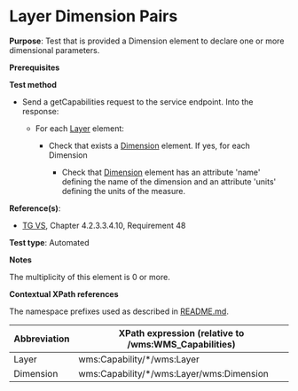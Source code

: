 # Layer Dimension Pairs

**Purpose**: Test that is provided a Dimension element to declare one or more dimensional parameters.

**Prerequisites**

**Test method**

* Send a getCapabilities request to the service endpoint. Into the response:

  * For each [Layer](#layer) element:

    * Check that exists a [Dimension](#dimension) element. If yes, for each Dimension

      * Check that [Dimension](#dimension) element has an attribute 'name' defining the name of the dimension and an attribute 'units' defining the units of the measure. 

**Reference(s)**:
* [TG VS](./README.md#ref_TG_VS), Chapter 4.2.3.3.4.10, Requirement 48

**Test type**: Automated

**Notes**

The multiplicity of this element is 0 or more.

**Contextual XPath references**

The namespace prefixes used as described in [README.md](./README.md#namespaces).

Abbreviation                                               |  XPath expression (relative to /wms:WMS_Capabilities)
---------------------------------------------------------- | -------------------------------------------------------------------------
Layer <a name="layer"></a> | wms:Capability/*/wms:Layer
Dimension <a name="dimension"></a> | wms:Capability/*/wms:Layer/wms:Dimension
